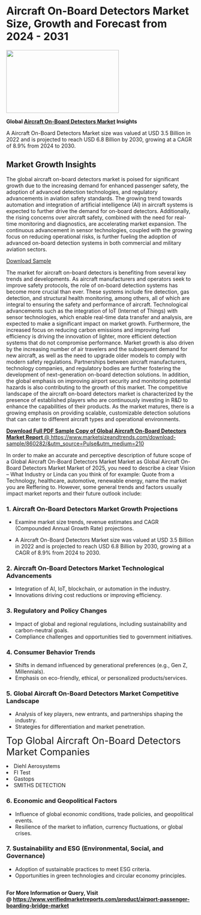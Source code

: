 <H1>Aircraft On-Board Detectors Market Size, Growth and Forecast from 2024 - 2031</H1><img class="aligncenter size-medium wp-image-584254" src="https://thirdeyenews.in/wp-content/uploads/2024/09/Global-Market-Research-300x168.jpeg" alt="" width="300" height="168" /><p><strong>Global&nbsp;<a href="https://www.marketsizeandtrends.com/download-sample/860282/&amp;utm_source=Pulse&amp;utm_medium=210">Aircraft On-Board Detectors Market</a> Insights</strong></p><p>A Aircraft On-Board Detectors Market size was valued at USD 3.5 Billion in 2022 and is projected to reach USD 6.8 Billion by 2030, growing at a CAGR of 8.9% from 2024 to 2030.</p><p><h2>Market Growth Insights</h2> <p>The global aircraft on-board detectors market is poised for significant growth due to the increasing demand for enhanced passenger safety, the adoption of advanced detection technologies, and regulatory advancements in aviation safety standards. The growing trend towards automation and integration of artificial intelligence (AI) in aircraft systems is expected to further drive the demand for on-board detectors. Additionally, the rising concerns over aircraft safety, combined with the need for real-time monitoring and diagnostics, are accelerating market expansion. The continuous advancement in sensor technologies, coupled with the growing focus on reducing operational risks, is further fueling the adoption of advanced on-board detection systems in both commercial and military aviation sectors.</p> <p><a href="download_link_here">Download Sample</a></p> <p>The market for aircraft on-board detectors is benefiting from several key trends and developments. As aircraft manufacturers and operators seek to improve safety protocols, the role of on-board detection systems has become more crucial than ever. These systems include fire detection, gas detection, and structural health monitoring, among others, all of which are integral to ensuring the safety and performance of aircraft. Technological advancements such as the integration of IoT (Internet of Things) with sensor technologies, which enable real-time data transfer and analysis, are expected to make a significant impact on market growth. Furthermore, the increased focus on reducing carbon emissions and improving fuel efficiency is driving the innovation of lighter, more efficient detection systems that do not compromise performance. Market growth is also driven by the increasing number of air travelers and the subsequent demand for new aircraft, as well as the need to upgrade older models to comply with modern safety regulations. Partnerships between aircraft manufacturers, technology companies, and regulatory bodies are further fostering the development of next-generation on-board detection solutions. In addition, the global emphasis on improving airport security and monitoring potential hazards is also contributing to the growth of this market. The competitive landscape of the aircraft on-board detectors market is characterized by the presence of established players who are continuously investing in R&D to enhance the capabilities of their products. As the market matures, there is a growing emphasis on providing scalable, customizable detection solutions that can cater to different aircraft types and operational environments. <p><a href="get_more_link_here"></p><p><span class=""><strong>Download Full PDF Sample Copy of Global Aircraft On-Board Detectors Market Report</strong> @ <a href="https://www.marketsizeandtrends.com/download-sample/860282/&amp;utm_source=Pulse&amp;utm_medium=210" target="_blank">https://www.marketsizeandtrends.com/download-sample/860282/&amp;utm_source=Pulse&amp;utm_medium=210</a></span></p><p>In order to make an accurate and perceptive description of future scope of a Global&nbsp;Aircraft On-Board Detectors Market Market as Global&nbsp;Aircraft On-Board Detectors Market Market of 2025, you need to describe a clear Vision &ndash; What Industry or Linda can you think of for example: Quote from a Technology, healthcare, automotive, renewable energy, name the market you are Reffering to. However, some general trends and factors usually impact market reports and their future outlook include:</p><h3>1.&nbsp;<strong>Aircraft On-Board Detectors Market Growth Projections</strong></h3><ul><li>Examine market size trends, revenue estimates and CAGR (Compounded Annual Growth Rate) projections.</li><li><p>A Aircraft On-Board Detectors Market size was valued at USD 3.5 Billion in 2022 and is projected to reach USD 6.8 Billion by 2030, growing at a CAGR of 8.9% from 2024 to 2030.</p></li></ul><h3>2.&nbsp;<strong>Aircraft On-Board Detectors Market Technological Advancements</strong></h3><ul><li>Integration of AI, IoT, blockchain, or automation in the industry.</li><li>Innovations driving cost reductions or improving efficiency.</li></ul><h3>3.&nbsp;<strong>Regulatory and Policy Changes</strong></h3><ul><li>Impact of global and regional regulations, including sustainability and carbon-neutral goals.</li><li>Compliance challenges and opportunities tied to government initiatives.</li></ul><h3>4.&nbsp;<strong>Consumer Behavior Trends</strong></h3><ul><li>Shifts in demand influenced by generational preferences (e.g., Gen Z, Millennials).</li><li>Emphasis on eco-friendly, ethical, or personalized products/services.</li></ul><h3>5.&nbsp;<strong>Global Aircraft On-Board Detectors Market Competitive Landscape</strong></h3><ul><li>Analysis of key players, new entrants, and partnerships shaping the industry.</li><li>Strategies for differentiation and market penetration.</li></ul><p data-pm-slice="1 1 []"><span style="color: inherit; font-family: inherit; font-size: 25px;">Top Global Aircraft On-Board Detectors Market Companies</span></p><div class="" data-test-id=""><p><li>Diehl Aerosystems</li><li> FI Test</li><li> Gastops</li><li> SMITHS DETECTION</li></p></div><h3>6.&nbsp;<strong>Economic and Geopolitical Factors</strong></h3><ul><li>Influence of global economic conditions, trade policies, and geopolitical events.</li><li>Resilience of the market to inflation, currency fluctuations, or global crises.</li></ul><h3>7.&nbsp;<strong>Sustainability and ESG (Environmental, Social, and Governance)</strong></h3><ul><li>Adoption of sustainable practices to meet ESG criteria.</li><li>Opportunities in green technologies and circular economy principles.</li></ul><h2><strong style="font-size: 14px;">For More Information or Query, Visit @&nbsp;</strong><a style="background-color: #ffffff; font-size: 14px;" href="https://www.marketsizeandtrends.com/report/aircraft-on-board-detectors-market/" target="_blank">https://www.verifiedmarketreports.com/product/airport-passenger-boarding-bridge-market</a></h2>
